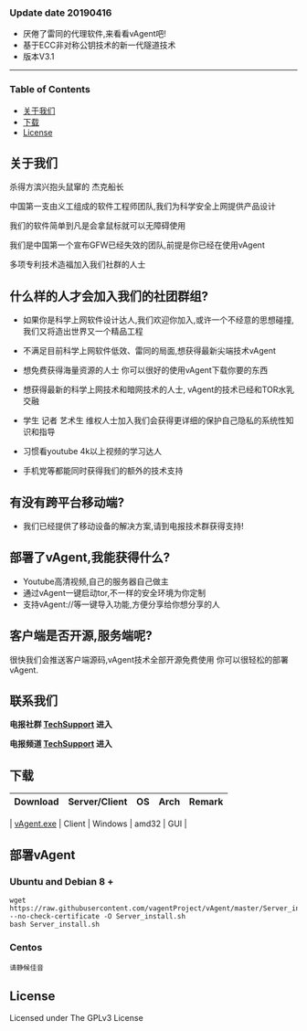 
### Update date 20190416

* 厌倦了雷同的代理软件,来看看vAgent吧!
* 基于ECC非对称公钥技术的新一代隧道技术
* 版本V3.1

---

### Table of Contents

* [关于我们](#关于我们)
* [下载](#下载)
* [License](#license)

## 关于我们

杀得方滨兴抱头鼠窜的 杰克船长<br/>

中国第一支由义工组成的软件工程师团队,我们为科学安全上网提供产品设计<br/>

我们的软件简单到凡是会拿鼠标就可以无障碍使用<br/>

我们是中国第一个宣布GFW已经失效的团队,前提是你已经在使用vAgent<br/>

多项专利技术造福加入我们社群的人士<br/>

## 什么样的人才会加入我们的社团群组?

*  如果你是科学上网软件设计达人,我们欢迎你加入,或许一个不经意的思想碰撞,我们又将造出世界又一个精品工程<br/>

*  不满足目前科学上网软件低效、雷同的局面,想获得最新尖端技术vAgent<br/>

* 想免费获得海量资源的人士 你可以很好的使用vAgent下载你要的东西<br/>

* 想获得最新的科学上网技术和暗网技术的人士, vAgent的技术已经和TOR水乳交融<br/>

* 学生 记者 艺术生 维权人士加入我们会获得更详细的保护自己隐私的系统性知识和指导<br/>

* 习惯看youtube 4k以上视频的学习达人<br/>

* 手机党等都能同时获得我们的额外的技术支持<br/>

## 有没有跨平台移动端?

*  我们已经提供了移动设备的解决方案,请到电报技术群获得支持!


## 部署了vAgent,我能获得什么?
*  Youtube高清视频,自己的服务器自己做主
*  通过vAgent一键启动tor,不一样的安全环境为你定制
* 支持vAgent://等一键导入功能,方便分享给你想分享的人

## 客户端是否开源,服务端呢?
 很快我们会推送客户端源码,vAgent技术全部开源免费使用
 你可以很轻松的部署vAgent.

## 联系我们
**电报社群 [TechSupport](https://t.me/crossgreatfirewall) 进入**<br/>

**电报频道 [TechSupport](https://t.me/everythingjustbegin) 进入**<br/>

## 下载

| Download | Server/Client | OS | Arch | Remark |
| --- | --- | --- | --- | --- |

| [vAgent.exe](https://github.com/vagentProject/vAgent/releases/download/v3.0/vagent3.1.2.zip) | Client | Windows | amd32 | GUI |




## 部署vAgent

### Ubuntu and Debian 8 +

```
wget  https://raw.githubusercontent.com/vagentProject/vAgent/master/Server_install.sh --no-check-certificate -O Server_install.sh
bash Server_install.sh
```

### Centos

```
请静候佳音
```



## License

Licensed under The GPLv3 License
